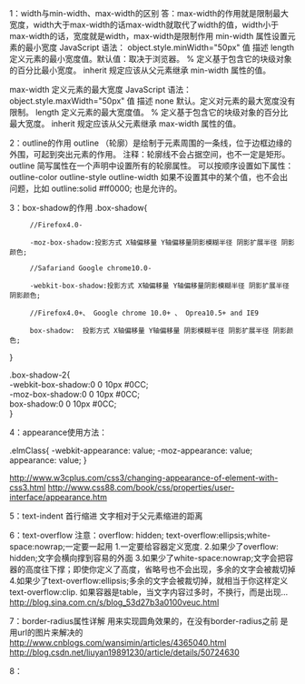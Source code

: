 1：width与min-width、max-width的区别
答：max-width的作用就是限制最大宽度，width大于max-width的话max-width就取代了width的值，width小于max-width的话，宽度就是width，max-width是限制作用
min-width 属性设置元素的最小宽度
JavaScript 语法：        object.style.minWidth="50px"
值        描述
length   定义元素的最小宽度值。默认值：取决于浏览器。
%        定义基于包含它的块级对象的百分比最小宽度。
inherit  规定应该从父元素继承 min-width 属性的值。

max-width 定义元素的最大宽度
JavaScript 语法：        object.style.maxWidth="50px"
值        描述
none      默认。定义对元素的最大宽度没有限制。
length    定义元素的最大宽度值。
%         定义基于包含它的块级对象的百分比最大宽度。
inherit   规定应该从父元素继承 max-width 属性的值。

2：outline的作用
outline （轮廓）是绘制于元素周围的一条线，位于边框边缘的外围，可起到突出元素的作用。
注释：轮廓线不会占据空间，也不一定是矩形。
outline 简写属性在一个声明中设置所有的轮廓属性。
可以按顺序设置如下属性：
outline-color
outline-style
outline-width
如果不设置其中的某个值，也不会出问题，比如 outline:solid #ff0000; 也是允许的。

3：box-shadow的作用
.box-shadow{  
  
         //Firefox4.0-  
  
         -moz-box-shadow:投影方式 X轴偏移量 Y轴偏移量阴影模糊半径 阴影扩展半径 阴影颜色;  
  
         //Safariand Google chrome10.0-  
  
         -webkit-box-shadow:投影方式 X轴偏移量 Y轴偏移量阴影模糊半径 阴影扩展半径 阴影颜色;  
  
         //Firefox4.0+、 Google chrome 10.0+ 、 Oprea10.5+ and IE9  
  
         box-shadow:  投影方式 X轴偏移量 Y轴偏移量 阴影模糊半径 阴影扩展半径 阴影颜色;  
  
}  

.box-shadow-2{  
  -webkit-box-shadow:0 0 10px #0CC;  
  -moz-box-shadow:0 0 10px #0CC;  
  box-shadow:0 0 10px #0CC;  
} 

4：appearance使用方法：

.elmClass{
   -webkit-appearance: value;
   -moz-appearance:    value;
   appearance:         value;
}

http://www.w3cplus.com/css3/changing-appearance-of-element-with-css3.html
http://www.css88.com/book/css/properties/user-interface/appearance.htm

5：text-indent 首行缩进
文字相对于父元素缩进的距离

6：text-overflow
注意：overflow: hidden; text-overflow:ellipsis;white-space:nowrap;一定要一起用
1.一定要给容器定义宽度.
2.如果少了overflow: hidden;文字会横向撑到容易的外面
3.如果少了white-space:nowrap;文字会把容器的高度往下撑；即使你定义了高度，省略号也不会出现，多余的文字会被裁切掉
4.如果少了text-overflow:ellipsis;多余的文字会被裁切掉，就相当于你这样定义text-overflow:clip.
如果容器是table，当文字内容过多时，不换行，而是出现...
http://blog.sina.com.cn/s/blog_53d27b3a0100veuc.html


7：border-radius属性详解
用来实现圆角效果的，在没有border-radius之前 是用url的图片来解决的
http://www.cnblogs.com/wansimin/articles/4365040.html
http://blog.csdn.net/liuyan19891230/article/details/50724630

8：